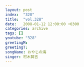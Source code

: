 ```yaml
---
layout: post
index:  "328"
title:  "vol.328"
date:   2008-01-12 12:00:00 +0300
categories: archive
tags: []
youtube: "328"
greetingM: 
greetingT: 
songName: おやじの海
singer: 村木賢吉
---
```

